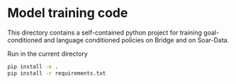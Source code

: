 # Model training code

This directory contains a self-contained python project for training goal-conditioned and language conditioned policies on Bridge and on Soar-Data.

Run in the current directory
```bash
pip install -e .
pip install -r requirements.txt
```
